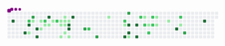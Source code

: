 <svg viewBox="-16 -32 880 192" width="880" height="192" xmlns="http://www.w3.org/2000/svg"><style>@keyframes c0{97.27%{fill:var(--c4)}97.29%,to{fill:var(--ce)}}@keyframes c1{94.85%{fill:var(--c4)}94.87%,to{fill:var(--ce)}}@keyframes c2{53.77%{fill:var(--c2)}53.79%,to{fill:var(--ce)}}@keyframes c3{95.76%{fill:var(--c4)}95.78%,to{fill:var(--ce)}}@keyframes c4{14.79%{fill:var(--c1)}14.81%,to{fill:var(--ce)}}@keyframes c5{54.37%{fill:var(--c3)}54.39%,to{fill:var(--ce)}}@keyframes c6{3.92%{fill:var(--c1)}3.94%,to{fill:var(--ce)}}@keyframes c7{93.04%{fill:var(--c4)}93.06%,to{fill:var(--ce)}}@keyframes c8{93.65%{fill:var(--c4)}93.67%,to{fill:var(--ce)}}@keyframes c9{3.31%{fill:var(--c1)}3.33%,to{fill:var(--ce)}}@keyframes ca{13.59%{fill:var(--c1)}13.61%,to{fill:var(--ce)}}@keyframes cb{52.56%{fill:var(--c2)}52.58%,to{fill:var(--ce)}}@keyframes cc{5.13%{fill:var(--c1)}5.15%,to{fill:var(--ce)}}@keyframes cd{91.23%{fill:var(--c4)}91.25%,to{fill:var(--ce)}}@keyframes ce{5.43%{fill:var(--c1)}5.45%,to{fill:var(--ce)}}@keyframes cf{6.03%{fill:var(--c1)}6.05%,to{fill:var(--ce)}}@keyframes cg{51.65%{fill:var(--c2)}51.67%,to{fill:var(--ce)}}@keyframes ch{9.05%{fill:var(--c1)}9.07%,to{fill:var(--ce)}}@keyframes ci{9.36%{fill:var(--c1)}9.38%,to{fill:var(--ce)}}@keyframes cj{11.47%{fill:var(--c1)}11.49%,to{fill:var(--ce)}}@keyframes ck{7.24%{fill:var(--c1)}7.26%,to{fill:var(--ce)}}@keyframes cl{7.54%{fill:var(--c1)}7.56%,to{fill:var(--ce)}}@keyframes cm{9.66%{fill:var(--c1)}9.68%,to{fill:var(--ce)}}@keyframes cn{10.26%{fill:var(--c1)}10.28%,to{fill:var(--ce)}}@keyframes co{7.84%{fill:var(--c1)}7.86%,to{fill:var(--ce)}}@keyframes cp{88.51%{fill:var(--c4)}88.53%,to{fill:var(--ce)}}@keyframes cq{88.21%{fill:var(--c4)}88.23%,to{fill:var(--ce)}}@keyframes cr{10.87%{fill:var(--c1)}10.89%,to{fill:var(--ce)}}@keyframes cs{89.42%{fill:var(--c4)}89.44%,to{fill:var(--ce)}}@keyframes ct{59.2%{fill:var(--c3)}59.22%,to{fill:var(--ce)}}@keyframes cu{48.63%{fill:var(--c2)}48.65%,to{fill:var(--ce)}}@keyframes cv{60.72%{fill:var(--c3)}60.74%,to{fill:var(--ce)}}@keyframes cw{22.04%{fill:var(--c1)}22.06%,to{fill:var(--ce)}}@keyframes cx{41.08%{fill:var(--c2)}41.1%,to{fill:var(--ce)}}@keyframes cy{23.86%{fill:var(--c1)}23.88%,to{fill:var(--ce)}}@keyframes cz{81.56%{fill:var(--c4)}81.58%,to{fill:var(--ce)}}@keyframes c10{64.94%{fill:var(--c3)}64.96%,to{fill:var(--ce)}}@keyframes c11{80.35%{fill:var(--c4)}80.37%,to{fill:var(--ce)}}@keyframes c12{80.96%{fill:var(--c4)}80.98%,to{fill:var(--ce)}}@keyframes c13{25.67%{fill:var(--c1)}25.69%,to{fill:var(--ce)}}@keyframes c14{79.75%{fill:var(--c4)}79.77%,to{fill:var(--ce)}}@keyframes c15{82.47%{fill:var(--c4)}82.49%,to{fill:var(--ce)}}@keyframes c16{39.57%{fill:var(--c2)}39.59%,to{fill:var(--ce)}}@keyframes c17{29.6%{fill:var(--c1)}29.62%,to{fill:var(--ce)}}@keyframes c18{38.66%{fill:var(--c2)}38.68%,to{fill:var(--ce)}}@keyframes c19{28.69%{fill:var(--c1)}28.71%,to{fill:var(--ce)}}@keyframes c1a{43.8%{fill:var(--c2)}43.82%,to{fill:var(--ce)}}@keyframes c1b{37.45%{fill:var(--c2)}37.47%,to{fill:var(--ce)}}@keyframes c1c{38.06%{fill:var(--c2)}38.08%,to{fill:var(--ce)}}@keyframes c1d{31.11%{fill:var(--c1)}31.13%,to{fill:var(--ce)}}@keyframes c1e{31.71%{fill:var(--c1)}31.73%,to{fill:var(--ce)}}@keyframes c1f{32.92%{fill:var(--c1)}32.94%,to{fill:var(--ce)}}@keyframes c1g{71.59%{fill:var(--c4)}71.61%,to{fill:var(--ce)}}@keyframes c1h{35.34%{fill:var(--c2)}35.36%,to{fill:var(--ce)}}@keyframes c1i{34.13%{fill:var(--c1)}34.15%,to{fill:var(--ce)}}@keyframes c1j{70.68%{fill:var(--c3)}70.7%,to{fill:var(--ce)}}@keyframes c1k{74.31%{fill:var(--c4)}74.33%,to{fill:var(--ce)}}@keyframes u0{3.31%{transform:scale(0,1)}3.33%,3.92%{transform:scale(.04,1)}3.94%,5.13%{transform:scale(.08,1)}5.15%,5.43%{transform:scale(.12,1)}5.45%,6.03%{transform:scale(.16,1)}6.05%,7.24%{transform:scale(.2,1)}7.26%,7.54%{transform:scale(.24,1)}7.56%,7.84%{transform:scale(.28,1)}7.86%,9.05%{transform:scale(.32,1)}9.07%,9.36%{transform:scale(.36,1)}9.38%,9.66%{transform:scale(.4,1)}10.26%,9.68%{transform:scale(.44,1)}10.28%,10.87%{transform:scale(.48,1)}10.89%,11.47%{transform:scale(.52,1)}11.49%,13.59%{transform:scale(.56,1)}13.61%,14.79%{transform:scale(.6,1)}14.81%,22.04%{transform:scale(.64,1)}22.06%,23.86%{transform:scale(.68,1)}23.88%,25.67%{transform:scale(.72,1)}25.69%,28.69%{transform:scale(.76,1)}28.71%,29.6%{transform:scale(.8,1)}29.62%,31.11%{transform:scale(.84,1)}31.13%,31.71%{transform:scale(.88,1)}31.73%,32.92%{transform:scale(.92,1)}32.94%,34.13%{transform:scale(.96,1)}34.15%,to{transform:scale(1,1)}}@keyframes u1{35.34%{transform:scale(0,1)}35.36%,37.45%{transform:scale(.09,1)}37.47%,38.06%{transform:scale(.18,1)}38.08%,38.66%{transform:scale(.27,1)}38.68%,39.57%{transform:scale(.36,1)}39.59%,41.08%{transform:scale(.45,1)}41.1%,43.8%{transform:scale(.55,1)}43.82%,48.63%{transform:scale(.64,1)}48.65%,51.65%{transform:scale(.73,1)}51.67%,52.56%{transform:scale(.82,1)}52.58%,53.77%{transform:scale(.91,1)}53.79%,to{transform:scale(1,1)}}@keyframes u2{54.37%{transform:scale(0,1)}54.39%,59.2%{transform:scale(.2,1)}59.22%,60.72%{transform:scale(.4,1)}60.74%,64.94%{transform:scale(.6,1)}64.96%,70.68%{transform:scale(.8,1)}70.7%,to{transform:scale(1,1)}}@keyframes u3{71.59%{transform:scale(0,1)}71.61%,74.31%{transform:scale(.06,1)}74.33%,79.75%{transform:scale(.13,1)}79.77%,80.35%{transform:scale(.19,1)}80.37%,80.96%{transform:scale(.25,1)}80.98%,81.56%{transform:scale(.31,1)}81.58%,82.47%{transform:scale(.38,1)}82.49%,88.21%{transform:scale(.44,1)}88.23%,88.51%{transform:scale(.5,1)}88.53%,89.42%{transform:scale(.56,1)}89.44%,91.23%{transform:scale(.63,1)}91.25%,93.04%{transform:scale(.69,1)}93.06%,93.65%{transform:scale(.75,1)}93.67%,94.85%{transform:scale(.81,1)}94.87%,95.76%{transform:scale(.88,1)}95.78%,97.27%{transform:scale(.94,1)}97.29%,to{transform:scale(1,1)}}@keyframes s0{0%,99.7%{transform:translate(0,-16px)}.3%{transform:translate(0,0)}2.72%{transform:translate(128px,0)}3.32%{transform:translate(128px,32px)}3.93%{transform:translate(96px,32px)}15.71%,4.23%{transform:translate(96px,48px)}5.74%{transform:translate(176px,48px)}6.34%{transform:translate(176px,16px)}7.25%{transform:translate(224px,16px)}18.43%,7.55%{transform:translate(224px,32px)}7.85%{transform:translate(240px,32px)}8.16%{transform:translate(240px,16px)}8.76%{transform:translate(208px,16px)}9.37%{transform:translate(208px,48px)}18.13%,9.67%{transform:translate(224px,48px)}10.27%{transform:translate(224px,80px)}10.57%{transform:translate(240px,80px)}10.88%{transform:translate(240px,96px)}11.48%{transform:translate(208px,96px)}12.08%{transform:translate(208px,64px)}13.6%{transform:translate(128px,64px)}13.9%{transform:translate(128px,80px)}14.8%{transform:translate(80px,80px)}15.11%,95.47%{transform:translate(80px,64px)}15.41%{transform:translate(96px,64px)}21.75%{transform:translate(400px,32px)}22.05%{transform:translate(400px,16px)}22.96%{transform:translate(448px,16px)}23.56%{transform:translate(448px,48px)}23.87%{transform:translate(464px,48px)}24.17%{transform:translate(464px,64px)}24.77%{transform:translate(496px,64px)}25.38%{transform:translate(496px,96px)}25.68%{transform:translate(480px,96px)}25.98%{transform:translate(480px,112px)}27.19%{transform:translate(544px,112px)}28.1%,44.41%{transform:translate(544px,64px)}28.4%{transform:translate(560px,64px)}29.31%{transform:translate(560px,16px)}29.61%,39.27%{transform:translate(544px,16px)}29.91%{transform:translate(544px,0)}30.82%{transform:translate(592px,0)}31.72%{transform:translate(592px,48px)}32.63%{transform:translate(640px,48px)}32.93%{transform:translate(640px,32px)}33.84%{transform:translate(688px,32px)}34.14%{transform:translate(688px,48px)}34.44%{transform:translate(704px,48px)}35.05%{transform:translate(704px,16px)}37.46%{transform:translate(576px,16px)}38.07%{transform:translate(576px,48px)}38.67%{transform:translate(544px,48px)}40.79%{transform:translate(464px,16px)}41.09%,64.05%{transform:translate(464px,32px)}42.9%{transform:translate(560px,32px)}43.81%{transform:translate(560px,80px)}44.11%{transform:translate(544px,80px)}48.64%{transform:translate(320px,64px)}49.24%{transform:translate(320px,32px)}53.78%,96.07%{transform:translate(80px,32px)}54.08%{transform:translate(80px,16px)}55.29%{transform:translate(144px,16px)}55.59%{transform:translate(144px,32px)}58.61%{transform:translate(304px,32px)}59.21%{transform:translate(304px,64px)}60.12%{transform:translate(352px,64px)}60.73%{transform:translate(352px,96px)}62.54%{transform:translate(448px,96px)}62.84%{transform:translate(448px,80px)}63.14%,81.27%{transform:translate(464px,80px)}64.35%{transform:translate(480px,32px)}64.95%{transform:translate(480px,0)}69.18%{transform:translate(704px,0)}70.69%{transform:translate(704px,80px)}71%{transform:translate(688px,80px)}71.3%{transform:translate(688px,64px)}71.6%{transform:translate(672px,64px)}71.9%{transform:translate(672px,48px)}74.02%{transform:translate(784px,48px)}74.32%{transform:translate(784px,32px)}79.46%{transform:translate(512px,32px)}79.76%{transform:translate(512px,48px)}80.36%{transform:translate(480px,48px)}80.97%{transform:translate(480px,80px)}81.57%{transform:translate(464px,96px)}82.48%{transform:translate(512px,96px)}83.08%{transform:translate(512px,64px)}88.22%{transform:translate(240px,64px)}88.52%{transform:translate(240px,48px)}88.82%{transform:translate(256px,48px)}89.43%{transform:translate(256px,16px)}92.15%{transform:translate(112px,16px)}93.66%{transform:translate(112px,96px)}93.96%{transform:translate(96px,96px)}94.26%{transform:translate(96px,80px)}94.86%{transform:translate(64px,80px)}95.17%{transform:translate(64px,64px)}97.28%{transform:translate(16px,32px)}97.58%{transform:translate(16px,16px)}98.19%{transform:translate(48px,16px)}98.79%{transform:translate(48px,-16px)}}@keyframes s1{0%,99.7%{transform:translate(16px,-16px)}.3%{transform:translate(0,-16px)}.6%{transform:translate(0,0)}3.02%{transform:translate(128px,0)}3.63%{transform:translate(128px,32px)}4.23%{transform:translate(96px,32px)}16.01%,4.53%{transform:translate(96px,48px)}6.04%{transform:translate(176px,48px)}6.65%{transform:translate(176px,16px)}7.55%{transform:translate(224px,16px)}18.73%,7.85%{transform:translate(224px,32px)}8.16%{transform:translate(240px,32px)}8.46%{transform:translate(240px,16px)}9.06%{transform:translate(208px,16px)}9.67%{transform:translate(208px,48px)}18.43%,9.97%{transform:translate(224px,48px)}10.57%{transform:translate(224px,80px)}10.88%{transform:translate(240px,80px)}11.18%{transform:translate(240px,96px)}11.78%{transform:translate(208px,96px)}12.39%{transform:translate(208px,64px)}13.9%{transform:translate(128px,64px)}14.2%{transform:translate(128px,80px)}15.11%{transform:translate(80px,80px)}15.41%,95.77%{transform:translate(80px,64px)}15.71%{transform:translate(96px,64px)}22.05%{transform:translate(400px,32px)}22.36%{transform:translate(400px,16px)}23.26%{transform:translate(448px,16px)}23.87%{transform:translate(448px,48px)}24.17%{transform:translate(464px,48px)}24.47%{transform:translate(464px,64px)}25.08%{transform:translate(496px,64px)}25.68%{transform:translate(496px,96px)}25.98%{transform:translate(480px,96px)}26.28%{transform:translate(480px,112px)}27.49%{transform:translate(544px,112px)}28.4%,44.71%{transform:translate(544px,64px)}28.7%{transform:translate(560px,64px)}29.61%{transform:translate(560px,16px)}29.91%,39.58%{transform:translate(544px,16px)}30.21%{transform:translate(544px,0)}31.12%{transform:translate(592px,0)}32.02%{transform:translate(592px,48px)}32.93%{transform:translate(640px,48px)}33.23%{transform:translate(640px,32px)}34.14%{transform:translate(688px,32px)}34.44%{transform:translate(688px,48px)}34.74%{transform:translate(704px,48px)}35.35%{transform:translate(704px,16px)}37.76%{transform:translate(576px,16px)}38.37%{transform:translate(576px,48px)}38.97%{transform:translate(544px,48px)}41.09%{transform:translate(464px,16px)}41.39%,64.35%{transform:translate(464px,32px)}43.2%{transform:translate(560px,32px)}44.11%{transform:translate(560px,80px)}44.41%{transform:translate(544px,80px)}48.94%{transform:translate(320px,64px)}49.55%{transform:translate(320px,32px)}54.08%,96.37%{transform:translate(80px,32px)}54.38%{transform:translate(80px,16px)}55.59%{transform:translate(144px,16px)}55.89%{transform:translate(144px,32px)}58.91%{transform:translate(304px,32px)}59.52%{transform:translate(304px,64px)}60.42%{transform:translate(352px,64px)}61.03%{transform:translate(352px,96px)}62.84%{transform:translate(448px,96px)}63.14%{transform:translate(448px,80px)}63.44%,81.57%{transform:translate(464px,80px)}64.65%{transform:translate(480px,32px)}65.26%{transform:translate(480px,0)}69.49%{transform:translate(704px,0)}71%{transform:translate(704px,80px)}71.3%{transform:translate(688px,80px)}71.6%{transform:translate(688px,64px)}71.9%{transform:translate(672px,64px)}72.21%{transform:translate(672px,48px)}74.32%{transform:translate(784px,48px)}74.62%{transform:translate(784px,32px)}79.76%{transform:translate(512px,32px)}80.06%{transform:translate(512px,48px)}80.66%{transform:translate(480px,48px)}81.27%{transform:translate(480px,80px)}81.87%{transform:translate(464px,96px)}82.78%{transform:translate(512px,96px)}83.38%{transform:translate(512px,64px)}88.52%{transform:translate(240px,64px)}88.82%{transform:translate(240px,48px)}89.12%{transform:translate(256px,48px)}89.73%{transform:translate(256px,16px)}92.45%{transform:translate(112px,16px)}93.96%{transform:translate(112px,96px)}94.26%{transform:translate(96px,96px)}94.56%{transform:translate(96px,80px)}95.17%{transform:translate(64px,80px)}95.47%{transform:translate(64px,64px)}97.58%{transform:translate(16px,32px)}97.89%{transform:translate(16px,16px)}98.49%{transform:translate(48px,16px)}99.09%{transform:translate(48px,-16px)}}@keyframes s2{0%,99.7%{transform:translate(32px,-16px)}.6%{transform:translate(0,-16px)}.91%{transform:translate(0,0)}3.32%{transform:translate(128px,0)}3.93%{transform:translate(128px,32px)}4.53%{transform:translate(96px,32px)}16.31%,4.83%{transform:translate(96px,48px)}6.34%{transform:translate(176px,48px)}6.95%{transform:translate(176px,16px)}7.85%{transform:translate(224px,16px)}19.03%,8.16%{transform:translate(224px,32px)}8.46%{transform:translate(240px,32px)}8.76%{transform:translate(240px,16px)}9.37%{transform:translate(208px,16px)}9.97%{transform:translate(208px,48px)}10.27%,18.73%{transform:translate(224px,48px)}10.88%{transform:translate(224px,80px)}11.18%{transform:translate(240px,80px)}11.48%{transform:translate(240px,96px)}12.08%{transform:translate(208px,96px)}12.69%{transform:translate(208px,64px)}14.2%{transform:translate(128px,64px)}14.5%{transform:translate(128px,80px)}15.41%{transform:translate(80px,80px)}15.71%,96.07%{transform:translate(80px,64px)}16.01%{transform:translate(96px,64px)}22.36%{transform:translate(400px,32px)}22.66%{transform:translate(400px,16px)}23.56%{transform:translate(448px,16px)}24.17%{transform:translate(448px,48px)}24.47%{transform:translate(464px,48px)}24.77%{transform:translate(464px,64px)}25.38%{transform:translate(496px,64px)}25.98%{transform:translate(496px,96px)}26.28%{transform:translate(480px,96px)}26.59%{transform:translate(480px,112px)}27.79%{transform:translate(544px,112px)}28.7%,45.02%{transform:translate(544px,64px)}29%{transform:translate(560px,64px)}29.91%{transform:translate(560px,16px)}30.21%,39.88%{transform:translate(544px,16px)}30.51%{transform:translate(544px,0)}31.42%{transform:translate(592px,0)}32.33%{transform:translate(592px,48px)}33.23%{transform:translate(640px,48px)}33.53%{transform:translate(640px,32px)}34.44%{transform:translate(688px,32px)}34.74%{transform:translate(688px,48px)}35.05%{transform:translate(704px,48px)}35.65%{transform:translate(704px,16px)}38.07%{transform:translate(576px,16px)}38.67%{transform:translate(576px,48px)}39.27%{transform:translate(544px,48px)}41.39%{transform:translate(464px,16px)}41.69%,64.65%{transform:translate(464px,32px)}43.5%{transform:translate(560px,32px)}44.41%{transform:translate(560px,80px)}44.71%{transform:translate(544px,80px)}49.24%{transform:translate(320px,64px)}49.85%{transform:translate(320px,32px)}54.38%,96.68%{transform:translate(80px,32px)}54.68%{transform:translate(80px,16px)}55.89%{transform:translate(144px,16px)}56.19%{transform:translate(144px,32px)}59.21%{transform:translate(304px,32px)}59.82%{transform:translate(304px,64px)}60.73%{transform:translate(352px,64px)}61.33%{transform:translate(352px,96px)}63.14%{transform:translate(448px,96px)}63.44%{transform:translate(448px,80px)}63.75%,81.87%{transform:translate(464px,80px)}64.95%{transform:translate(480px,32px)}65.56%{transform:translate(480px,0)}69.79%{transform:translate(704px,0)}71.3%{transform:translate(704px,80px)}71.6%{transform:translate(688px,80px)}71.9%{transform:translate(688px,64px)}72.21%{transform:translate(672px,64px)}72.51%{transform:translate(672px,48px)}74.62%{transform:translate(784px,48px)}74.92%{transform:translate(784px,32px)}80.06%{transform:translate(512px,32px)}80.36%{transform:translate(512px,48px)}80.97%{transform:translate(480px,48px)}81.57%{transform:translate(480px,80px)}82.18%{transform:translate(464px,96px)}83.08%{transform:translate(512px,96px)}83.69%{transform:translate(512px,64px)}88.82%{transform:translate(240px,64px)}89.12%{transform:translate(240px,48px)}89.43%{transform:translate(256px,48px)}90.03%{transform:translate(256px,16px)}92.75%{transform:translate(112px,16px)}94.26%{transform:translate(112px,96px)}94.56%{transform:translate(96px,96px)}94.86%{transform:translate(96px,80px)}95.47%{transform:translate(64px,80px)}95.77%{transform:translate(64px,64px)}97.89%{transform:translate(16px,32px)}98.19%{transform:translate(16px,16px)}98.79%{transform:translate(48px,16px)}99.4%{transform:translate(48px,-16px)}}@keyframes s3{0%,99.7%{transform:translate(48px,-16px)}.91%{transform:translate(0,-16px)}1.21%{transform:translate(0,0)}3.63%{transform:translate(128px,0)}4.23%{transform:translate(128px,32px)}4.83%{transform:translate(96px,32px)}16.62%,5.14%{transform:translate(96px,48px)}6.65%{transform:translate(176px,48px)}7.25%{transform:translate(176px,16px)}8.16%{transform:translate(224px,16px)}19.34%,8.46%{transform:translate(224px,32px)}8.76%{transform:translate(240px,32px)}9.06%{transform:translate(240px,16px)}9.67%{transform:translate(208px,16px)}10.27%{transform:translate(208px,48px)}10.57%,19.03%{transform:translate(224px,48px)}11.18%{transform:translate(224px,80px)}11.48%{transform:translate(240px,80px)}11.78%{transform:translate(240px,96px)}12.39%{transform:translate(208px,96px)}12.99%{transform:translate(208px,64px)}14.5%{transform:translate(128px,64px)}14.8%{transform:translate(128px,80px)}15.71%{transform:translate(80px,80px)}16.01%,96.37%{transform:translate(80px,64px)}16.31%{transform:translate(96px,64px)}22.66%{transform:translate(400px,32px)}22.96%{transform:translate(400px,16px)}23.87%{transform:translate(448px,16px)}24.47%{transform:translate(448px,48px)}24.77%{transform:translate(464px,48px)}25.08%{transform:translate(464px,64px)}25.68%{transform:translate(496px,64px)}26.28%{transform:translate(496px,96px)}26.59%{transform:translate(480px,96px)}26.89%{transform:translate(480px,112px)}28.1%{transform:translate(544px,112px)}29%,45.32%{transform:translate(544px,64px)}29.31%{transform:translate(560px,64px)}30.21%{transform:translate(560px,16px)}30.51%,40.18%{transform:translate(544px,16px)}30.82%{transform:translate(544px,0)}31.72%{transform:translate(592px,0)}32.63%{transform:translate(592px,48px)}33.53%{transform:translate(640px,48px)}33.84%{transform:translate(640px,32px)}34.74%{transform:translate(688px,32px)}35.05%{transform:translate(688px,48px)}35.35%{transform:translate(704px,48px)}35.95%{transform:translate(704px,16px)}38.37%{transform:translate(576px,16px)}38.97%{transform:translate(576px,48px)}39.58%{transform:translate(544px,48px)}41.69%{transform:translate(464px,16px)}41.99%,64.95%{transform:translate(464px,32px)}43.81%{transform:translate(560px,32px)}44.71%{transform:translate(560px,80px)}45.02%{transform:translate(544px,80px)}49.55%{transform:translate(320px,64px)}50.15%{transform:translate(320px,32px)}54.68%,96.98%{transform:translate(80px,32px)}54.98%{transform:translate(80px,16px)}56.19%{transform:translate(144px,16px)}56.5%{transform:translate(144px,32px)}59.52%{transform:translate(304px,32px)}60.12%{transform:translate(304px,64px)}61.03%{transform:translate(352px,64px)}61.63%{transform:translate(352px,96px)}63.44%{transform:translate(448px,96px)}63.75%{transform:translate(448px,80px)}64.05%,82.18%{transform:translate(464px,80px)}65.26%{transform:translate(480px,32px)}65.86%{transform:translate(480px,0)}70.09%{transform:translate(704px,0)}71.6%{transform:translate(704px,80px)}71.9%{transform:translate(688px,80px)}72.21%{transform:translate(688px,64px)}72.51%{transform:translate(672px,64px)}72.81%{transform:translate(672px,48px)}74.92%{transform:translate(784px,48px)}75.23%{transform:translate(784px,32px)}80.36%{transform:translate(512px,32px)}80.66%{transform:translate(512px,48px)}81.27%{transform:translate(480px,48px)}81.87%{transform:translate(480px,80px)}82.48%{transform:translate(464px,96px)}83.38%{transform:translate(512px,96px)}83.99%{transform:translate(512px,64px)}89.12%{transform:translate(240px,64px)}89.43%{transform:translate(240px,48px)}89.73%{transform:translate(256px,48px)}90.33%{transform:translate(256px,16px)}93.05%{transform:translate(112px,16px)}94.56%{transform:translate(112px,96px)}94.86%{transform:translate(96px,96px)}95.17%{transform:translate(96px,80px)}95.77%{transform:translate(64px,80px)}96.07%{transform:translate(64px,64px)}98.19%{transform:translate(16px,32px)}98.49%{transform:translate(16px,16px)}99.09%{transform:translate(48px,16px)}}:root{--cb:#1b1f230a;--cs:purple;--ce:#ebedf0;--c0:#ebedf0;--c1:#9be9a8;--c2:#40c463;--c3:#30a14e;--c4:#216e39}@media (prefers-color-scheme:dark){:root{--cb:#1b1f230a;--cs:purple;--ce:#161b22;--c1:#01311f;--c2:#034525;--c3:#0f6d31;--c4:#00c647}}.c{shape-rendering:geometricPrecision;rx:2;ry:2;fill:var(--ce);stroke-width:1px;stroke:var(--cb);animation:none 33100ms linear infinite}.c.c0,.c.c1{fill:var(--c4);animation-name:c0}.c.c1{animation-name:c1}.c.c2{fill:var(--c2);animation-name:c2}.c.c3{fill:var(--c4);animation-name:c3}.c.c4{fill:var(--c1);animation-name:c4}.c.c5{fill:var(--c3);animation-name:c5}.c.c6{fill:var(--c1);animation-name:c6}.c.c7,.c.c8{fill:var(--c4);animation-name:c7}.c.c8{animation-name:c8}.c.c9,.c.ca{fill:var(--c1);animation-name:c9}.c.ca{animation-name:ca}.c.cb{fill:var(--c2);animation-name:cb}.c.cc{fill:var(--c1);animation-name:cc}.c.cd{fill:var(--c4);animation-name:cd}.c.ce,.c.cf{fill:var(--c1);animation-name:ce}.c.cf{animation-name:cf}.c.cg{fill:var(--c2);animation-name:cg}.c.ch,.c.ci{fill:var(--c1);animation-name:ch}.c.ci{animation-name:ci}.c.cj,.c.ck,.c.cl{fill:var(--c1);animation-name:cj}.c.ck,.c.cl{animation-name:ck}.c.cl{animation-name:cl}.c.cm,.c.cn,.c.co{fill:var(--c1);animation-name:cm}.c.cn,.c.co{animation-name:cn}.c.co{animation-name:co}.c.cp,.c.cq{fill:var(--c4);animation-name:cp}.c.cq{animation-name:cq}.c.cr{fill:var(--c1);animation-name:cr}.c.cs{fill:var(--c4);animation-name:cs}.c.ct{fill:var(--c3);animation-name:ct}.c.cu{fill:var(--c2);animation-name:cu}.c.cv{fill:var(--c3);animation-name:cv}.c.cw{fill:var(--c1);animation-name:cw}.c.cx{fill:var(--c2);animation-name:cx}.c.cy{fill:var(--c1);animation-name:cy}.c.cz{fill:var(--c4);animation-name:cz}.c.c10{fill:var(--c3);animation-name:c10}.c.c11,.c.c12{fill:var(--c4);animation-name:c11}.c.c12{animation-name:c12}.c.c13{fill:var(--c1);animation-name:c13}.c.c14,.c.c15{fill:var(--c4);animation-name:c14}.c.c15{animation-name:c15}.c.c16{fill:var(--c2);animation-name:c16}.c.c17{fill:var(--c1);animation-name:c17}.c.c18{fill:var(--c2);animation-name:c18}.c.c19{fill:var(--c1);animation-name:c19}.c.c1a,.c.c1b,.c.c1c{fill:var(--c2);animation-name:c1a}.c.c1b,.c.c1c{animation-name:c1b}.c.c1c{animation-name:c1c}.c.c1d,.c.c1e,.c.c1f{fill:var(--c1);animation-name:c1d}.c.c1e,.c.c1f{animation-name:c1e}.c.c1f{animation-name:c1f}.c.c1g{fill:var(--c4);animation-name:c1g}.c.c1h{fill:var(--c2);animation-name:c1h}.c.c1i{fill:var(--c1);animation-name:c1i}.c.c1j{fill:var(--c3);animation-name:c1j}.c.c1k{fill:var(--c4);animation-name:c1k}.s,.u{animation:none linear 33100ms infinite}.u,.u.u0{transform-origin:0 0}.u{transform:scale(0,1)}.u.u0{fill:var(--c1);animation-name:u0}.u.u1{fill:var(--c2);animation-name:u1;transform-origin:371.9px 0}.u.u2{fill:var(--c3);animation-name:u2;transform-origin:535.6px 0}.u.u3{fill:var(--c4);animation-name:u3;transform-origin:610px 0}.s{shape-rendering:geometricPrecision;fill:var(--cs)}.s.s0{transform:translate(0,-16px);animation-name:s0}.s.s1{transform:translate(16px,-16px);animation-name:s1}.s.s2{transform:translate(32px,-16px);animation-name:s2}.s.s3{transform:translate(48px,-16px);animation-name:s3}</style><rect class="c" x="2" y="2" width="12" height="12"/><rect class="c" x="2" y="18" width="12" height="12"/><rect class="c" x="2" y="34" width="12" height="12"/><rect class="c" x="2" y="50" width="12" height="12"/><rect class="c" x="2" y="66" width="12" height="12"/><rect class="c" x="2" y="82" width="12" height="12"/><rect class="c" x="2" y="98" width="12" height="12"/><rect class="c" x="18" y="2" width="12" height="12"/><rect class="c" x="18" y="18" width="12" height="12"/><rect class="c c0" x="18" y="34" width="12" height="12"/><rect class="c" x="18" y="50" width="12" height="12"/><rect class="c" x="18" y="66" width="12" height="12"/><rect class="c" x="18" y="82" width="12" height="12"/><rect class="c" x="18" y="98" width="12" height="12"/><rect class="c" x="34" y="2" width="12" height="12"/><rect class="c" x="34" y="18" width="12" height="12"/><rect class="c" x="34" y="34" width="12" height="12"/><rect class="c" x="34" y="50" width="12" height="12"/><rect class="c" x="34" y="66" width="12" height="12"/><rect class="c" x="34" y="82" width="12" height="12"/><rect class="c" x="34" y="98" width="12" height="12"/><rect class="c" x="50" y="2" width="12" height="12"/><rect class="c" x="50" y="18" width="12" height="12"/><rect class="c" x="50" y="34" width="12" height="12"/><rect class="c" x="50" y="50" width="12" height="12"/><rect class="c" x="50" y="66" width="12" height="12"/><rect class="c" x="50" y="82" width="12" height="12"/><rect class="c" x="50" y="98" width="12" height="12"/><rect class="c" x="66" y="2" width="12" height="12"/><rect class="c" x="66" y="18" width="12" height="12"/><rect class="c" x="66" y="34" width="12" height="12"/><rect class="c" x="66" y="50" width="12" height="12"/><rect class="c" x="66" y="66" width="12" height="12"/><rect class="c c1" x="66" y="82" width="12" height="12"/><rect class="c" x="66" y="98" width="12" height="12"/><rect class="c" x="82" y="2" width="12" height="12"/><rect class="c" x="82" y="18" width="12" height="12"/><rect class="c c2" x="82" y="34" width="12" height="12"/><rect class="c c3" x="82" y="50" width="12" height="12"/><rect class="c" x="82" y="66" width="12" height="12"/><rect class="c c4" x="82" y="82" width="12" height="12"/><rect class="c" x="82" y="98" width="12" height="12"/><rect class="c" x="98" y="2" width="12" height="12"/><rect class="c c5" x="98" y="18" width="12" height="12"/><rect class="c c6" x="98" y="34" width="12" height="12"/><rect class="c" x="98" y="50" width="12" height="12"/><rect class="c" x="98" y="66" width="12" height="12"/><rect class="c" x="98" y="82" width="12" height="12"/><rect class="c" x="98" y="98" width="12" height="12"/><rect class="c" x="114" y="2" width="12" height="12"/><rect class="c" x="114" y="18" width="12" height="12"/><rect class="c" x="114" y="34" width="12" height="12"/><rect class="c" x="114" y="50" width="12" height="12"/><rect class="c c7" x="114" y="66" width="12" height="12"/><rect class="c" x="114" y="82" width="12" height="12"/><rect class="c c8" x="114" y="98" width="12" height="12"/><rect class="c" x="130" y="2" width="12" height="12"/><rect class="c" x="130" y="18" width="12" height="12"/><rect class="c c9" x="130" y="34" width="12" height="12"/><rect class="c" x="130" y="50" width="12" height="12"/><rect class="c ca" x="130" y="66" width="12" height="12"/><rect class="c" x="130" y="82" width="12" height="12"/><rect class="c" x="130" y="98" width="12" height="12"/><rect class="c" x="146" y="2" width="12" height="12"/><rect class="c" x="146" y="18" width="12" height="12"/><rect class="c cb" x="146" y="34" width="12" height="12"/><rect class="c cc" x="146" y="50" width="12" height="12"/><rect class="c" x="146" y="66" width="12" height="12"/><rect class="c" x="146" y="82" width="12" height="12"/><rect class="c" x="146" y="98" width="12" height="12"/><rect class="c" x="162" y="2" width="12" height="12"/><rect class="c cd" x="162" y="18" width="12" height="12"/><rect class="c" x="162" y="34" width="12" height="12"/><rect class="c ce" x="162" y="50" width="12" height="12"/><rect class="c" x="162" y="66" width="12" height="12"/><rect class="c" x="162" y="82" width="12" height="12"/><rect class="c" x="162" y="98" width="12" height="12"/><rect class="c" x="178" y="2" width="12" height="12"/><rect class="c" x="178" y="18" width="12" height="12"/><rect class="c cf" x="178" y="34" width="12" height="12"/><rect class="c" x="178" y="50" width="12" height="12"/><rect class="c" x="178" y="66" width="12" height="12"/><rect class="c" x="178" y="82" width="12" height="12"/><rect class="c" x="178" y="98" width="12" height="12"/><rect class="c" x="194" y="2" width="12" height="12"/><rect class="c" x="194" y="18" width="12" height="12"/><rect class="c cg" x="194" y="34" width="12" height="12"/><rect class="c" x="194" y="50" width="12" height="12"/><rect class="c" x="194" y="66" width="12" height="12"/><rect class="c" x="194" y="82" width="12" height="12"/><rect class="c" x="194" y="98" width="12" height="12"/><rect class="c" x="210" y="2" width="12" height="12"/><rect class="c" x="210" y="18" width="12" height="12"/><rect class="c ch" x="210" y="34" width="12" height="12"/><rect class="c ci" x="210" y="50" width="12" height="12"/><rect class="c" x="210" y="66" width="12" height="12"/><rect class="c" x="210" y="82" width="12" height="12"/><rect class="c cj" x="210" y="98" width="12" height="12"/><rect class="c" x="226" y="2" width="12" height="12"/><rect class="c ck" x="226" y="18" width="12" height="12"/><rect class="c cl" x="226" y="34" width="12" height="12"/><rect class="c cm" x="226" y="50" width="12" height="12"/><rect class="c" x="226" y="66" width="12" height="12"/><rect class="c cn" x="226" y="82" width="12" height="12"/><rect class="c" x="226" y="98" width="12" height="12"/><rect class="c" x="242" y="2" width="12" height="12"/><rect class="c" x="242" y="18" width="12" height="12"/><rect class="c co" x="242" y="34" width="12" height="12"/><rect class="c cp" x="242" y="50" width="12" height="12"/><rect class="c cq" x="242" y="66" width="12" height="12"/><rect class="c" x="242" y="82" width="12" height="12"/><rect class="c cr" x="242" y="98" width="12" height="12"/><rect class="c" x="258" y="2" width="12" height="12"/><rect class="c cs" x="258" y="18" width="12" height="12"/><rect class="c" x="258" y="34" width="12" height="12"/><rect class="c" x="258" y="50" width="12" height="12"/><rect class="c" x="258" y="66" width="12" height="12"/><rect class="c" x="258" y="82" width="12" height="12"/><rect class="c" x="258" y="98" width="12" height="12"/><rect class="c" x="274" y="2" width="12" height="12"/><rect class="c" x="274" y="18" width="12" height="12"/><rect class="c" x="274" y="34" width="12" height="12"/><rect class="c" x="274" y="50" width="12" height="12"/><rect class="c" x="274" y="66" width="12" height="12"/><rect class="c" x="274" y="82" width="12" height="12"/><rect class="c" x="274" y="98" width="12" height="12"/><rect class="c" x="290" y="2" width="12" height="12"/><rect class="c" x="290" y="18" width="12" height="12"/><rect class="c" x="290" y="34" width="12" height="12"/><rect class="c" x="290" y="50" width="12" height="12"/><rect class="c" x="290" y="66" width="12" height="12"/><rect class="c" x="290" y="82" width="12" height="12"/><rect class="c" x="290" y="98" width="12" height="12"/><rect class="c" x="306" y="2" width="12" height="12"/><rect class="c" x="306" y="18" width="12" height="12"/><rect class="c" x="306" y="34" width="12" height="12"/><rect class="c" x="306" y="50" width="12" height="12"/><rect class="c ct" x="306" y="66" width="12" height="12"/><rect class="c" x="306" y="82" width="12" height="12"/><rect class="c" x="306" y="98" width="12" height="12"/><rect class="c" x="322" y="2" width="12" height="12"/><rect class="c" x="322" y="18" width="12" height="12"/><rect class="c" x="322" y="34" width="12" height="12"/><rect class="c" x="322" y="50" width="12" height="12"/><rect class="c cu" x="322" y="66" width="12" height="12"/><rect class="c" x="322" y="82" width="12" height="12"/><rect class="c" x="322" y="98" width="12" height="12"/><rect class="c" x="338" y="2" width="12" height="12"/><rect class="c" x="338" y="18" width="12" height="12"/><rect class="c" x="338" y="34" width="12" height="12"/><rect class="c" x="338" y="50" width="12" height="12"/><rect class="c" x="338" y="66" width="12" height="12"/><rect class="c" x="338" y="82" width="12" height="12"/><rect class="c" x="338" y="98" width="12" height="12"/><rect class="c" x="354" y="2" width="12" height="12"/><rect class="c" x="354" y="18" width="12" height="12"/><rect class="c" x="354" y="34" width="12" height="12"/><rect class="c" x="354" y="50" width="12" height="12"/><rect class="c" x="354" y="66" width="12" height="12"/><rect class="c" x="354" y="82" width="12" height="12"/><rect class="c cv" x="354" y="98" width="12" height="12"/><rect class="c" x="370" y="2" width="12" height="12"/><rect class="c" x="370" y="18" width="12" height="12"/><rect class="c" x="370" y="34" width="12" height="12"/><rect class="c" x="370" y="50" width="12" height="12"/><rect class="c" x="370" y="66" width="12" height="12"/><rect class="c" x="370" y="82" width="12" height="12"/><rect class="c" x="370" y="98" width="12" height="12"/><rect class="c" x="386" y="2" width="12" height="12"/><rect class="c" x="386" y="18" width="12" height="12"/><rect class="c" x="386" y="34" width="12" height="12"/><rect class="c" x="386" y="50" width="12" height="12"/><rect class="c" x="386" y="66" width="12" height="12"/><rect class="c" x="386" y="82" width="12" height="12"/><rect class="c" x="386" y="98" width="12" height="12"/><rect class="c" x="402" y="2" width="12" height="12"/><rect class="c cw" x="402" y="18" width="12" height="12"/><rect class="c" x="402" y="34" width="12" height="12"/><rect class="c" x="402" y="50" width="12" height="12"/><rect class="c" x="402" y="66" width="12" height="12"/><rect class="c" x="402" y="82" width="12" height="12"/><rect class="c" x="402" y="98" width="12" height="12"/><rect class="c" x="418" y="2" width="12" height="12"/><rect class="c" x="418" y="18" width="12" height="12"/><rect class="c" x="418" y="34" width="12" height="12"/><rect class="c" x="418" y="50" width="12" height="12"/><rect class="c" x="418" y="66" width="12" height="12"/><rect class="c" x="418" y="82" width="12" height="12"/><rect class="c" x="418" y="98" width="12" height="12"/><rect class="c" x="434" y="2" width="12" height="12"/><rect class="c" x="434" y="18" width="12" height="12"/><rect class="c" x="434" y="34" width="12" height="12"/><rect class="c" x="434" y="50" width="12" height="12"/><rect class="c" x="434" y="66" width="12" height="12"/><rect class="c" x="434" y="82" width="12" height="12"/><rect class="c" x="434" y="98" width="12" height="12"/><rect class="c" x="450" y="2" width="12" height="12"/><rect class="c" x="450" y="18" width="12" height="12"/><rect class="c" x="450" y="34" width="12" height="12"/><rect class="c" x="450" y="50" width="12" height="12"/><rect class="c" x="450" y="66" width="12" height="12"/><rect class="c" x="450" y="82" width="12" height="12"/><rect class="c" x="450" y="98" width="12" height="12"/><rect class="c" x="466" y="2" width="12" height="12"/><rect class="c" x="466" y="18" width="12" height="12"/><rect class="c cx" x="466" y="34" width="12" height="12"/><rect class="c cy" x="466" y="50" width="12" height="12"/><rect class="c" x="466" y="66" width="12" height="12"/><rect class="c" x="466" y="82" width="12" height="12"/><rect class="c cz" x="466" y="98" width="12" height="12"/><rect class="c c10" x="482" y="2" width="12" height="12"/><rect class="c" x="482" y="18" width="12" height="12"/><rect class="c" x="482" y="34" width="12" height="12"/><rect class="c c11" x="482" y="50" width="12" height="12"/><rect class="c" x="482" y="66" width="12" height="12"/><rect class="c c12" x="482" y="82" width="12" height="12"/><rect class="c c13" x="482" y="98" width="12" height="12"/><rect class="c" x="498" y="2" width="12" height="12"/><rect class="c" x="498" y="18" width="12" height="12"/><rect class="c" x="498" y="34" width="12" height="12"/><rect class="c" x="498" y="50" width="12" height="12"/><rect class="c" x="498" y="66" width="12" height="12"/><rect class="c" x="498" y="82" width="12" height="12"/><rect class="c" x="498" y="98" width="12" height="12"/><rect class="c" x="514" y="2" width="12" height="12"/><rect class="c" x="514" y="18" width="12" height="12"/><rect class="c" x="514" y="34" width="12" height="12"/><rect class="c c14" x="514" y="50" width="12" height="12"/><rect class="c" x="514" y="66" width="12" height="12"/><rect class="c" x="514" y="82" width="12" height="12"/><rect class="c c15" x="514" y="98" width="12" height="12"/><rect class="c" x="530" y="2" width="12" height="12"/><rect class="c c16" x="530" y="18" width="12" height="12"/><rect class="c" x="530" y="34" width="12" height="12"/><rect class="c" x="530" y="50" width="12" height="12"/><rect class="c" x="530" y="66" width="12" height="12"/><rect class="c" x="530" y="82" width="12" height="12"/><rect class="c" x="530" y="98" width="12" height="12"/><rect class="c" x="546" y="2" width="12" height="12"/><rect class="c c17" x="546" y="18" width="12" height="12"/><rect class="c" x="546" y="34" width="12" height="12"/><rect class="c c18" x="546" y="50" width="12" height="12"/><rect class="c" x="546" y="66" width="12" height="12"/><rect class="c" x="546" y="82" width="12" height="12"/><rect class="c" x="546" y="98" width="12" height="12"/><rect class="c" x="562" y="2" width="12" height="12"/><rect class="c" x="562" y="18" width="12" height="12"/><rect class="c" x="562" y="34" width="12" height="12"/><rect class="c c19" x="562" y="50" width="12" height="12"/><rect class="c" x="562" y="66" width="12" height="12"/><rect class="c c1a" x="562" y="82" width="12" height="12"/><rect class="c" x="562" y="98" width="12" height="12"/><rect class="c" x="578" y="2" width="12" height="12"/><rect class="c c1b" x="578" y="18" width="12" height="12"/><rect class="c" x="578" y="34" width="12" height="12"/><rect class="c c1c" x="578" y="50" width="12" height="12"/><rect class="c" x="578" y="66" width="12" height="12"/><rect class="c" x="578" y="82" width="12" height="12"/><rect class="c" x="578" y="98" width="12" height="12"/><rect class="c" x="594" y="2" width="12" height="12"/><rect class="c c1d" x="594" y="18" width="12" height="12"/><rect class="c" x="594" y="34" width="12" height="12"/><rect class="c c1e" x="594" y="50" width="12" height="12"/><rect class="c" x="594" y="66" width="12" height="12"/><rect class="c" x="594" y="82" width="12" height="12"/><rect class="c" x="594" y="98" width="12" height="12"/><rect class="c" x="610" y="2" width="12" height="12"/><rect class="c" x="610" y="18" width="12" height="12"/><rect class="c" x="610" y="34" width="12" height="12"/><rect class="c" x="610" y="50" width="12" height="12"/><rect class="c" x="610" y="66" width="12" height="12"/><rect class="c" x="610" y="82" width="12" height="12"/><rect class="c" x="610" y="98" width="12" height="12"/><rect class="c" x="626" y="2" width="12" height="12"/><rect class="c" x="626" y="18" width="12" height="12"/><rect class="c" x="626" y="34" width="12" height="12"/><rect class="c" x="626" y="50" width="12" height="12"/><rect class="c" x="626" y="66" width="12" height="12"/><rect class="c" x="626" y="82" width="12" height="12"/><rect class="c" x="626" y="98" width="12" height="12"/><rect class="c" x="642" y="2" width="12" height="12"/><rect class="c" x="642" y="18" width="12" height="12"/><rect class="c c1f" x="642" y="34" width="12" height="12"/><rect class="c" x="642" y="50" width="12" height="12"/><rect class="c" x="642" y="66" width="12" height="12"/><rect class="c" x="642" y="82" width="12" height="12"/><rect class="c" x="642" y="98" width="12" height="12"/><rect class="c" x="658" y="2" width="12" height="12"/><rect class="c" x="658" y="18" width="12" height="12"/><rect class="c" x="658" y="34" width="12" height="12"/><rect class="c" x="658" y="50" width="12" height="12"/><rect class="c" x="658" y="66" width="12" height="12"/><rect class="c" x="658" y="82" width="12" height="12"/><rect class="c" x="658" y="98" width="12" height="12"/><rect class="c" x="674" y="2" width="12" height="12"/><rect class="c" x="674" y="18" width="12" height="12"/><rect class="c" x="674" y="34" width="12" height="12"/><rect class="c" x="674" y="50" width="12" height="12"/><rect class="c c1g" x="674" y="66" width="12" height="12"/><rect class="c" x="674" y="82" width="12" height="12"/><rect class="c" x="674" y="98" width="12" height="12"/><rect class="c" x="690" y="2" width="12" height="12"/><rect class="c c1h" x="690" y="18" width="12" height="12"/><rect class="c" x="690" y="34" width="12" height="12"/><rect class="c c1i" x="690" y="50" width="12" height="12"/><rect class="c" x="690" y="66" width="12" height="12"/><rect class="c" x="690" y="82" width="12" height="12"/><rect class="c" x="690" y="98" width="12" height="12"/><rect class="c" x="706" y="2" width="12" height="12"/><rect class="c" x="706" y="18" width="12" height="12"/><rect class="c" x="706" y="34" width="12" height="12"/><rect class="c" x="706" y="50" width="12" height="12"/><rect class="c" x="706" y="66" width="12" height="12"/><rect class="c c1j" x="706" y="82" width="12" height="12"/><rect class="c" x="706" y="98" width="12" height="12"/><rect class="c" x="722" y="2" width="12" height="12"/><rect class="c" x="722" y="18" width="12" height="12"/><rect class="c" x="722" y="34" width="12" height="12"/><rect class="c" x="722" y="50" width="12" height="12"/><rect class="c" x="722" y="66" width="12" height="12"/><rect class="c" x="722" y="82" width="12" height="12"/><rect class="c" x="722" y="98" width="12" height="12"/><rect class="c" x="738" y="2" width="12" height="12"/><rect class="c" x="738" y="18" width="12" height="12"/><rect class="c" x="738" y="34" width="12" height="12"/><rect class="c" x="738" y="50" width="12" height="12"/><rect class="c" x="738" y="66" width="12" height="12"/><rect class="c" x="738" y="82" width="12" height="12"/><rect class="c" x="738" y="98" width="12" height="12"/><rect class="c" x="754" y="2" width="12" height="12"/><rect class="c" x="754" y="18" width="12" height="12"/><rect class="c" x="754" y="34" width="12" height="12"/><rect class="c" x="754" y="50" width="12" height="12"/><rect class="c" x="754" y="66" width="12" height="12"/><rect class="c" x="754" y="82" width="12" height="12"/><rect class="c" x="754" y="98" width="12" height="12"/><rect class="c" x="770" y="2" width="12" height="12"/><rect class="c" x="770" y="18" width="12" height="12"/><rect class="c" x="770" y="34" width="12" height="12"/><rect class="c" x="770" y="50" width="12" height="12"/><rect class="c" x="770" y="66" width="12" height="12"/><rect class="c" x="770" y="82" width="12" height="12"/><rect class="c" x="770" y="98" width="12" height="12"/><rect class="c" x="786" y="2" width="12" height="12"/><rect class="c" x="786" y="18" width="12" height="12"/><rect class="c c1k" x="786" y="34" width="12" height="12"/><rect class="c" x="786" y="50" width="12" height="12"/><rect class="c" x="786" y="66" width="12" height="12"/><rect class="c" x="786" y="82" width="12" height="12"/><rect class="c" x="786" y="98" width="12" height="12"/><rect class="c" x="802" y="2" width="12" height="12"/><rect class="c" x="802" y="18" width="12" height="12"/><rect class="c" x="802" y="34" width="12" height="12"/><rect class="c" x="802" y="50" width="12" height="12"/><rect class="c" x="802" y="66" width="12" height="12"/><rect class="c" x="802" y="82" width="12" height="12"/><rect class="c" x="802" y="98" width="12" height="12"/><rect class="c" x="818" y="2" width="12" height="12"/><rect class="c" x="818" y="18" width="12" height="12"/><rect class="c" x="818" y="34" width="12" height="12"/><rect class="c" x="818" y="50" width="12" height="12"/><rect class="c" x="818" y="66" width="12" height="12"/><rect class="c" x="818" y="82" width="12" height="12"/><rect class="c" x="818" y="98" width="12" height="12"/><rect class="c" x="834" y="2" width="12" height="12"/><rect class="c" x="834" y="18" width="12" height="12"/><rect class="u u0" height="12" width="372.5" x="0.0" y="144"/><rect class="u u1" height="12" width="164.2" x="371.9" y="144"/><rect class="u u2" height="12" width="75.0" x="535.6" y="144"/><rect class="u u3" height="12" width="238.6" x="610.0" y="144"/><rect class="s s0" x="0.8" y="0.8" width="14.4" height="14.4" rx="4.5" ry="4.5"/><rect class="s s1" x="1.8" y="1.8" width="12.3" height="12.3" rx="4.1" ry="4.1"/><rect class="s s2" x="2.6" y="2.6" width="10.8" height="10.8" rx="3.6" ry="3.6"/><rect class="s s3" x="3.0" y="3.0" width="9.9" height="9.9" rx="3.3" ry="3.3"/></svg>
